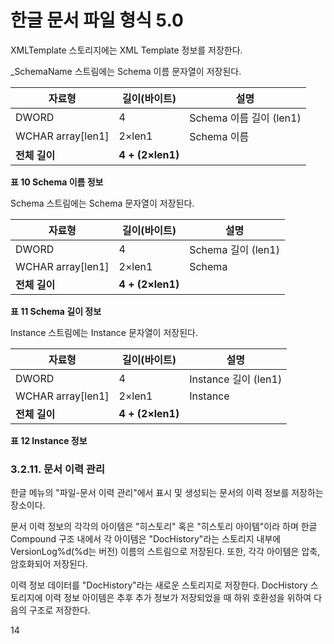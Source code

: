 # 한글 문서 파일 형식 5.0

XMLTemplate 스토리지에는 XML Template 정보를 저장한다.

_SchemaName 스트림에는 Schema 이름 문자열이 저장된다.

| 자료형 | 길이(바이트) | 설명 |
|--------|--------------|------|
| DWORD | 4 | Schema 이름 길이 (len1) |
| WCHAR array[len1] | 2×len1 | Schema 이름 |
| **전체 길이** | **4 + (2×len1)** |  |

**표 10 Schema 이름 정보**

Schema 스트림에는 Schema 문자열이 저장된다.

| 자료형 | 길이(바이트) | 설명 |
|--------|--------------|------|
| DWORD | 4 | Schema 길이 (len1) |
| WCHAR array[len1] | 2×len1 | Schema |
| **전체 길이** | **4 + (2×len1)** |  |

**표 11 Schema 길이 정보**

Instance 스트림에는 Instance 문자열이 저장된다.

| 자료형 | 길이(바이트) | 설명 |
|--------|--------------|------|
| DWORD | 4 | Instance 길이 (len1) |
| WCHAR array[len1] | 2×len1 | Instance |
| **전체 길이** | **4 + (2×len1)** |  |

**표 12 Instance 정보**

### 3.2.11. 문서 이력 관리

한글 메뉴의 "파일-문서 이력 관리"에서 표시 및 생성되는 문서의 이력 정보를 저장하는 장소이다.

문서 이력 정보의 각각의 아이템은 "히스토리" 혹은 "히스토리 아이템"이라 하며 한글 Compound 구조 내에서 각 아이템은 "DocHistory"라는 스토리지 내부에 VersionLog%d(%d는 버전) 이름의 스트림으로 저장된다. 또한, 각각 아이템은 압축, 암호화되어 저장된다.

이력 정보 데이터를 "DocHistory"라는 새로운 스토리지로 저장한다. DocHistory 스토리지에 이력 정보 아이템은 추후 추가 정보가 저장되었을 때 하위 호환성을 위하여 다음의 구조로 저장한다.

14